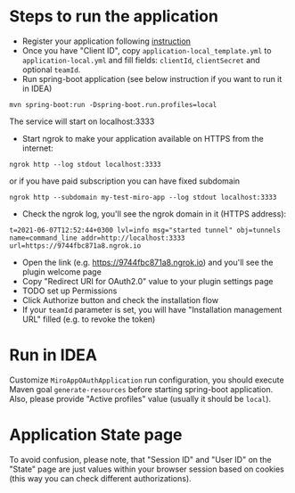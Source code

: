 
# Steps to run the application
- Register your application following [instruction](https://developers.miro.com/docs/getting-started)
- Once you have "Client ID", copy `application-local_template.yml` to `application-local.yml` and fill fields:
`clientId`, `clientSecret` and optional `teamId`.
- Run spring-boot application (see below instruction if you want to run it in IDEA)
```shell
mvn spring-boot:run -Dspring-boot.run.profiles=local
```
The service will start on localhost:3333
- Start ngrok to make your application available on HTTPS from the internet:
```shell
ngrok http --log stdout localhost:3333
```
or if you have paid subscription you can have fixed subdomain
```shell
ngrok http --subdomain my-test-miro-app --log stdout localhost:3333
```
- Check the ngrok log, you'll see the ngrok domain in it (HTTPS address):
```
t=2021-06-07T12:52:44+0300 lvl=info msg="started tunnel" obj=tunnels name=command_line addr=http://localhost:3333 url=https://9744fbc871a8.ngrok.io
```
* Open the link (e.g. https://9744fbc871a8.ngrok.io) and you'll see the plugin welcome page
* Copy "Redirect URI for OAuth2.0" value to your plugin settings page
* TODO set up Permissions
* Click Authorize button and check the installation flow
* If your `teamId` parameter is set, you will have "Installation management URL" filled (e.g. to revoke the token)

# Run in IDEA
Customize `MiroAppOAuthApplication` run configuration, you should execute Maven goal `generate-resources`
before starting spring-boot application. Also, please provide "Active profiles" value (usually it should be `local`).

# Application State page
To avoid confusion, please note, that "Session ID" and "User ID" on the "State" page are just values within your
browser session based on cookies (this way you can check different authorizations).

